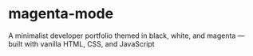 # magenta-mode
 A minimalist developer portfolio themed in black, white, and magenta — built with vanilla HTML, CSS, and JavaScript
